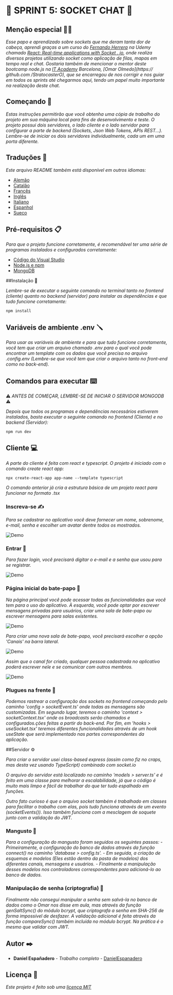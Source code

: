# 💬 SPRINT 5: SOCKET CHAT 💬

## Menção especial 🙏🏻

_Esse papo e aprendizado sobre sockets que me deram tanta dor de cabeça, aprendi graças a um curso do [Fernando Herrera](https://github.com/Klerith) na Udemy chamado [React: Real-time applications with Socket . io](https://www.udemy.com/course/react-socket-io-fernando/), onde realiza diversos projetos utilizando socket como aplicação de filas, mapas em tempo real e chat._
_Gostaria também de mencionar o mentor deste bootcamp node.js na [IT Academy](https://www.barcelonactiva.cat/es/itacademy#mesinfo) Barcelona, ​​​​​​​[Omar Olmedo](https:// github.com /StratocasterO), que se encarregou de nos corrigir e nos guiar em todos os sprints até chegarmos aqui, tendo um papel muito importante na realização deste chat._

## Começando 🚀

_Estas instruções permitirão que você obtenha uma cópia de trabalho do projeto em sua máquina local para fins de desenvolvimento e teste._
_O projeto possui dois servidores, o lado cliente e o lado servidor para configurar a parte de backend (Sockets, Json Web Tokens, APIs REST...). Lembre-se de iniciar os dois servidores individualmente, cada um em uma porta diferente._

## Traduções 💬

_Este arquivo README também está disponível em outros idiomas:_
- [Alemão](https://github.com/DanielEspanadero/sprint-5-socket-chat/blob/main/docs/README-de.md)
- [Catalão](https://github.com/DanielEspanadero/sprint-5-socket-chat/blob/main/docs/README-cat.md)
- [Francês](https://github.com/DanielEspanadero/sprint-5-socket-chat/blob/main/docs/README-fr.md)
- [Inglês](https://github.com/DanielEspanadero/sprint-5-socket-chat/blob/main/README.md)
- [Italiano](https://github.com/DanielEspanadero/sprint-5-socket-chat/blob/main/docs/README-it.md)
- [Espanhol](https://github.com/DanielEspanadero/sprint-5-socket-chat/blob/main/docs/README-es.md)
- [Sueco](https://github.com/DanielEspanadero/sprint-5-socket-chat/blob/main/docs/README-se.md)

## Pré-requisitos 📋

_Para que o projeto funcione corretamente, é recomendável ter uma série de programas instalados e configurados corretamente:_

- [Código do Visual Studio](https://code.visualstudio.com/download)
- [Node.js e npm](https://nodejs.org/es/)
- [MongoDB](https://docs.mongodb.com/manual/installation/)

##Instalação 🔧

_Lembre-se de executar o seguinte comando no terminal tanto no frontend (cliente) quanto no backend (servidor) para instalar as dependências e que tudo funcione corretamente:_
```
npm install
```

## Variáveis ​​de ambiente .env 🪛

_Para usar as variáveis ​​de ambiente e para que tudo funcione corretamente, você tem que criar um arquivo chamado .env para o qual você pode encontrar um template com os dados que você precisa no arquivo .config.env (Lembre-se que você tem que criar o arquivo tanto no front-end como no back-end)._

## Comandos para executar ⌨️

⚠️ _ANTES DE COMEÇAR, LEMBRE-SE DE INICIAR O SERVIDOR MONGODB_ ⚠️

_Depois que todos os programas e dependências necessários estiverem instalados, basta executar o seguinte comando no frontend (Cliente) e no backend (Servidor):_
```
npm run dev
```

## Cliente 💻

_A parte do cliente é feita com react e typescript. O projeto é iniciado com o comando create react app:_
```
npx create-react-app app-name --template typescript
```

_O comando anterior já cria a estrutura básica de um projeto react para funcionar no formato .tsx_

### Inscreva-se ✍️

_Para se cadastrar no aplicativo você deve fornecer um nome, sobrenome, e-mail, senha e escolher um avatar dentre todos os mostrados._

![Demo](https://github.com/DanielEspanadero/sprint-5-socket-chat/blob/main/docs/5.png)

### Entrar 🚪

_Para fazer login, você precisará digitar o e-mail e a senha que usou para se registrar._

![Demo](https://github.com/DanielEspanadero/sprint-5-socket-chat/blob/main/docs/4.png)

### Página inicial do bate-papo 🏡

_Na página principal você pode acessar todas as funcionalidades que você tem para o uso do aplicativo. À esquerda, você pode optar por escrever mensagens privadas para usuários, criar uma sala de bate-papo ou escrever mensagens para salas existentes._

![Demo](https://github.com/DanielEspanadero/sprint-5-socket-chat/blob/main/docs/1.png)

_Para criar uma nova sala de bate-papo, você precisará escolher a opção 'Canais' na barra lateral._

![Demo](https://github.com/DanielEspanadero/sprint-5-socket-chat/blob/main/docs/2.png)

_Assim que o canal for criado, qualquer pessoa cadastrada no aplicativo poderá escrever nele e se comunicar com outros membros._

![Demo](https://github.com/DanielEspanadero/sprint-5-socket-chat/blob/main/docs/3.png)

### Plugues na frente 📨

_Podemos rastrear a configuração dos sockets no frontend começando pelo caminho 'config > socketEvent.ts' onde todas as mensagens são customizadas. Em segundo lugar, teremos o caminho 'context > socketContext.tsx' onde os broadcasts serão chamados e configurados.ções feitas a partir do back-end. Por fim, em 'hooks > useSocket.tsx' teremos diferentes funcionalidades através de um hook useState que será implementado nas partes correspondentes da aplicação._

##Servidor ⚙️

_Para criar o servidor usei class-based express (assim como fiz no craps, mas desta vez usando TypeScript) combinado com socket.io_

_O arquivo do servidor está localizado no caminho 'models > server.ts' e é feito em uma classe para melhorar a escalabilidade, já que o código é muito mais limpo e fácil de trabalhar do que ter tudo espalhado em funções._

_Outro fato curioso é que o arquivo socket também é trabalhado em classes para facilitar o trabalho com elas, pois tudo funciona através de um evento (socketEvents()). Isso também funciona com a mesclagem de soquete junto com a validação do JWT._

### Mangusto 📝

_Para a configuração do mangusto foram seguidos os seguintes passos:_
_- Primeiramente, a configuração do banco de dados através da função connect() no caminho 'database > config.ts'._
_- Em seguida, a criação de esquemas e modelos (Eles estão dentro da pasta de modelos) dos diferentes canais, mensagens e usuários._
_- Finalmente a manipulação desses modelos nos controladores correspondentes para adicioná-lo ao banco de dados._

### Manipulação de senha (criptografia) 🔐

_Finalmente não consegui manipular a senha sem salvá-la no banco de dados como o Omar nos disse em aula, mas através da função genSaltSync() do módulo bcrypt, que criptografa a senha em SHA-256 de forma impossível de desfazer. A validação adicional é feita através da função compareSync() também incluída no módulo bcrypt. Na prática é o mesmo que validar com JWT._

## Autor ✒️

* **Daniel Españadero** - *Trabalho completo* - [DanielEspanadero](https://github.com/DanielEspanadero)

## Licença 📄

_Este projeto é feito sob uma [licença MIT](https://github.com/DanielEspanadero/sprint-5-socket-chat/blob/main/LICENSE)_